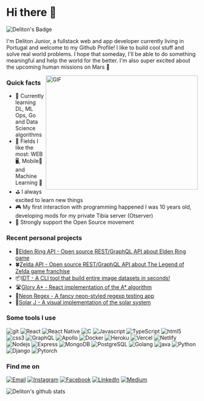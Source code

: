 <h1>Hi there 👋</h1>

![Deliton's Badge](https://visitor-badge.glitch.me/badge?page_id=deliton.deliton&left_color=purple&right_color=purple)

<p>I'm Deliton Junior, a fullstack web and app developer currently living in Portugal and welcome to my Github Profile! I like to build cool stuff and solve real world problems. I hope that someday, I'll be able to do something meaningful and help the world for the better. I'm also super excited about the upcoming human missions on Mars 🚀</p>

<img align="right" height="300" width="400" style="width: 400px; height: 300px; object-fit: cover;" alt="GIF" src="https://user-images.githubusercontent.com/47995046/166671418-1e5f0125-81eb-4f45-bd5c-f152af03697b.gif" />

<h3>Quick facts</h3>
<ul>
  <li>📖 Currently learning DL, ML Ops, Go and Data Science algorithms </li>
  <li>🌟 Fields I like the most: WEB 🖥, Mobile📱 and Machine Learning 🤖</li>
  <li>⛳ I always excited to learn new things</li>
  <li>🎮 My first interaction with programming happened I was 10 years old, developing mods for my private Tibia server (Otserver)</li>
  <li>🦖 Strongly support the Open Source movement</li>
</ul>

<h3>Recent personal projects</h3>
<ul>
  <li>🦾<a href="https://docs.eldenring.fanapis.com">Elden Ring API - Open source REST/GraphQL API about Elden Ring game</a></li>
  <li>🍀<a href="https://docs.zelda.fanapis.com">Zelda API - Open source REST/GraphQL API about The Legend of Zelda game franchise</a></li>
  <li>📦<a href="https://github.com/deliton/idt">IDT - A CLI tool that build entire image datasets in seconds!</a></li>
  <li>🛣️<a href="https://deliton.github.io/glory-astar/">Glory A* - React implementation of the A* algorithm</a></li>
  <li>🌆<a href="https://deliton.github.io/neon-regex/">Neon Regex - A fancy neon-styled regexp testing app</a></li>
  <li>🌌<a href="https://github.com/deliton/solar-j">Solar J - A visual implementation of the solar system</a></li>
</ul>

<h3>Some tools I use</h3>
<p>
<img alt="git" src="https://img.shields.io/badge/-Git-1a1a1a?style=flat-square&logo=git&logoColor=violet" /> 
<img alt="React" src="https://img.shields.io/badge/-React-1a1a1a?style=flat-square&logo=react&logoColor=violet" /> 
<img alt="React Native" src="https://img.shields.io/badge/-ReactNative-1a1a1a?style=flat-square&logo=react&logoColor=violet" /> 
<img alt="C" src="https://img.shields.io/badge/-language-1a1a1a?style=flat-square&logo=c&logoColor=violet" /> 
<img alt="Javascript" src="https://img.shields.io/badge/-JavaScript-1a1a1a?style=flat-square&logo=javascript&logoColor=violet" /> 
<img alt="TypeScript" src="https://img.shields.io/badge/-TypeScript-1a1a1a?style=flat-square&logo=typescript&logoColor=violet" /> 
<img alt="html5" src="https://img.shields.io/badge/-HTML5-1a1a1a?style=flat-square&logo=html5&logoColor=violet" /> 
<img alt="css3" src="https://img.shields.io/badge/-CSS3-1a1a1a?style=flat-square&logo=css3&logoColor=violet" /> 
<img alt="GraphQL" src="https://img.shields.io/badge/-GraphQL-1a1a1a?style=flat-square&logo=graphql&logoColor=violet" /> 
<img alt="Apollo" src="https://img.shields.io/badge/-Apollo-1a1a1a?style=flat-square&logo=apollo-graphql&logoColor=violet" /> 
<img alt="Docker" src="https://img.shields.io/badge/-Docker-1a1a1a?style=flat-square&logo=docker&logoColor=violet" /> 
<img alt="Heroku" src="https://img.shields.io/badge/-Heroku-1a1a1a?style=flat-square&logo=heroku&logoColor=violet" /> 
<img alt="Vercel" src="https://img.shields.io/badge/-Vercel-1a1a1a?style=flat-square&logo=vercel&logoColor=violet" /> 
<img alt="Netlify" src="https://img.shields.io/badge/-Netlify-1a1a1a?style=flat-square&logo=netlify&logoColor=violet" /> 
<img alt="Nodejs" src="https://img.shields.io/badge/-Nodejs-1a1a1a?style=flat-square&logo=Node.js&logoColor=violet" /> 
<img alt="Express" src="https://img.shields.io/badge/-Express-1a1a1a?style=flat-square&logo=express.js&logoColor=violet" /> 
<img alt="MongoDB" src="https://img.shields.io/badge/-MongoDB-1a1a1a?style=flat-square&logo=mongodb&logoColor=violet" /> 
<img alt="PostgreSQL" src="https://img.shields.io/badge/-PostgreSQL-1a1a1a?style=flat-square&logo=postgresql&logoColor=violet" /> 
<img alt="Golang" src="https://img.shields.io/badge/-Go-1a1a1a?style=flat-square&logo=go&logoColor=violet" /> 
<img alt="java" src="https://img.shields.io/badge/-Java-1a1a1a?style=flat-square&logo=java&logoColor=violet" /> 
<img alt="Python" src="https://img.shields.io/badge/-Python-1a1a1a?style=flat-square&logo=python&logoColor=violet" /> 
<img alt="Django" src="https://img.shields.io/badge/-Django-1a1a1a?style=flat-square&logo=django&logoColor=violet" /> 
<img alt="Pytorch" src="https://img.shields.io/badge/-Pytorch-1a1a1a?style=flat-square&logo=pytorch&logoColor=violet" /> 
</p>

<h3>Find me on</h3>
<p>
<a href="mailto:deliton.m@hotmail.com"><img alt="Email" src="https://img.shields.io/badge/email-%2312100E.svg?&style=for-the-badge&logo=gmail&logoColor=violet" /></a>
<a href="https://www.instagram.com/delitonjunior"><img alt="Instagram" src="https://img.shields.io/badge/Instagram-%2312100E.svg?&style=for-the-badge&logo=instagram&logoColor=violet" /></a>
<a href="https://www.facebook.com/deliton.junior"><img alt="Facebook" src="https://img.shields.io/badge/facebook-%2312100E.svg?&style=for-the-badge&logo=facebook&logoColor=violet" /></a> 
<a href="https://br.linkedin.com/in/deliton-junior"><img alt="LinkedIn" src="https://img.shields.io/badge/linkedin-%2312100E.svg?&style=for-the-badge&logo=linkedin&logoColor=violet" /></a>
<a href="https://medium.com/@delitonjr" target="_blank"><img alt="Medium" src="https://img.shields.io/badge/medium-%2312100E.svg?&style=for-the-badge&logo=medium&logoColor=violet" /></a>
</p>

![Deliton's github stats](https://github-readme-stats.vercel.app/api?username=deliton&theme=gruvbox)
